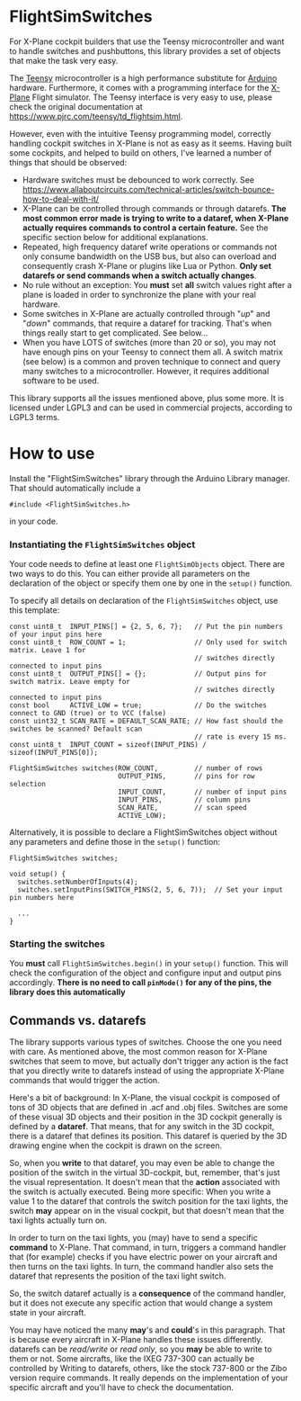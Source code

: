 # FlightSimSwitches

For X-Plane cockpit builders that use the Teensy microcontroller and want to
handle switches and pushbuttons, this library provides a set of objects that
make the task very easy.

The [Teensy](https://www.pjrc.com) microcontroller is a high performance
substitute for [Arduino](https://www.arduino.cc) hardware. Furthermore, it comes
with a programming interface for the [X-Plane](https://www.x-plane.com) Flight
simulator. The Teensy interface is very easy to use, please check the original
documentation at https://www.pjrc.com/teensy/td_flightsim.html.

However, even with the intuitive Teensy programming model, correctly handling
cockpit switches in X-Plane is not as easy as it seems. Having built some
cockpits, and helped to build on others, I've learned a number of things that
should be observed:

* Hardware switches must be debounced to work correctly. See https://www.allaboutcircuits.com/technical-articles/switch-bounce-how-to-deal-with-it/
* X-Plane can be controlled through commands or through datarefs. **The most
  common error made is trying to write to a dataref, when X-Plane actually
  requires commands to control a certain feature.** See the specific section
  below for additional explanations.
* Repeated, high frequency dataref write operations or commands not only consume
  bandwidth on the USB bus, but also can overload and consequently crash X-Plane
  or plugins like Lua or Python. **Only set datarefs or send commands when a
  switch actually changes**.
* No rule without an exception: You **must** set **all** switch values right after
  a plane is loaded in order to synchronize the plane with your real hardware.
* Some switches in X-Plane are actually controlled through "*up*" and
  "*down*" commands, that require a dataref for tracking. That's when things
  really start to get complicated. See below...
* When you have LOTS of switches (more than 20 or so), you may not have enough
  pins on your Teensy to connect them all. A switch matrix (see below) is a
  common and proven technique to connect and query many switches to a
  microcontroller. However, it requires additional software to be used.

This library supports all the issues mentioned above, plus some more. It is
licensed under LGPL3 and can be used in commercial projects, according to LGPL3
terms.

# How to use

Install the "FlightSimSwitches" library through the Arduino Library manager.
That should automatically include a

```
#include <FlightSimSwitches.h>
```

in your code.

### Instantiating the `FlightSimSwitches` object

Your code needs to define at least one `FlightSimObjects` object. There are two
ways to do this. You can either provide all parameters on the declaration of
the object or specify them one by one in the `setup()` function.

To specify all details on declaration of the `FlightSimSwitches` object, use
this template:

```
const uint8_t  INPUT_PINS[] = {2, 5, 6, 7};   // Put the pin numbers of your input pins here
const uint8_t  ROW_COUNT = 1;                 // Only used for switch matrix. Leave 1 for
                                              // switches directly connected to input pins
const uint8_t  OUTPUT_PINS[] = {};            // Output pins for switch matrix. Leave empty for
                                              // switches directly connected to input pins
const bool     ACTIVE_LOW = true;             // Do the switches connect to GND (true) or to VCC (false)
const uint32_t SCAN_RATE = DEFAULT_SCAN_RATE; // How fast should the switches be scanned? Default scan
                                              // rate is every 15 ms.
const uint8_t  INPUT_COUNT = sizeof(INPUT_PINS) / sizeof(INPUT_PINS[0]);

FlightSimSwitches switches(ROW_COUNT,         // number of rows
                           OUTPUT_PINS,       // pins for row selection
                           INPUT_COUNT,       // number of input pins
                           INPUT_PINS,        // column pins
                           SCAN_RATE,         // scan speed
                           ACTIVE_LOW);
```
Alternatively, it is possible to declare a FlightSimSwitches object without any
parameters and define those in the `setup()` function:

```
FlightSimSwitches switches;

void setup() {
  switches.setNumberOfInputs(4);
  switches.setInputPins(SWITCH_PINS(2, 5, 6, 7));  // Set your input pin numbers here

  ...
}
```

### Starting the switches

You **must** call `FlightSimSwitches.begin()` in your `setup()` function. This
will check the configuration of the object and configure input and output pins
accordingly.
**There is no need to call `pinMode()` for any of the pins, the library does this
automatically**

## Commands vs. datarefs

The library supports various types of switches. Choose the one you need with
care. As mentioned above, the most common reason for X-Plane switches that seem
to move, but actually don't trigger any action is the fact that you directly
write to datarefs instead of using the appropriate X-Plane commands that would
trigger the action.

Here's a bit of background: In X-Plane, the visual cockpit is composed of tons
of 3D objects that are defined in .acf and .obj files. Switches are some of
these visual 3D objects and their position in the 3D cockpit generally is
defined by a **dataref**. That means, that for any switch in the 3D cockpit,
there is a dataref that defines its position. This dataref is queried by the
3D drawing engine when the cockpit is drawn on the screen.

So, when you **write** to that dataref, you may even be able to change the
position of the switch in the virtual 3D-cockpit, but, remember, that's just
the visual representation. It doesn't mean that the **action** associated with
the switch is actually executed. Being more specific: When you write a value 1
to the dataref that controls the switch position for the taxi lights, the
switch **may** appear on in the visual cockpit, but that doesn't mean that the
taxi lights actually turn on.

In order to turn on the taxi lights, you (may) have to send a specific **command**
to X-Plane. That command, in turn, triggers a command handler that (for example)
checks if you have electric power on your aircraft and then turns on the taxi
lights. In turn, the command handler also sets the dataref that represents the
position of the taxi light switch.

So, the switch dataref actually is a **consequence** of the command handler,
but it does not execute any specific action that would change a system state
in your aircraft.

You may have noticed the many **may**'s and **could**'s in this paragraph. That
is because every aircraft in X-Plane handles these issues differently. datarefs
can be *read/write* or *read only*, so you **may** be able to write to them or
not. Some aircrafts, like the IXEG 737-300 can actually be controlled by Writing
to datarefs, others, like the stock 737-800 or the Zibo version require commands.
It really depends on the implementation of your specific aircraft and you'll have
to check the documentation.
